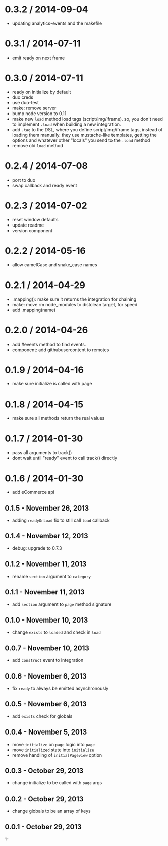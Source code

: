 
0.3.2 / 2014-09-04
==================

* updating analytics-events and the makefile

0.3.1 / 2014-07-11
==================

 * emit ready on next frame

0.3.0 / 2014-07-11
==================

 * ready on initialize by default
 * duo creds
 * use duo-test
 * make: remove server
 * bump node version to 0.11
 * make new `load` method load tags (script/img/iframe). so, you don't need to implement `.load` when building a new integration.
 * add `.tag` to the DSL, where you define script/img/iframe tags, instead of loading them manually. they use mustache-like templates, getting the options and whatever other "locals" you send to the `.load` method
 * remove old `load` method

0.2.4 / 2014-07-08
==================

 * port to duo
 * swap callback and ready event

0.2.3 / 2014-07-02
==================

 * reset window defaults
 * update readme
 * version component

0.2.2 / 2014-05-16 
==================

 * allow camelCase and snake_case names

0.2.1 / 2014-04-29 
==================

 * .mapping(): make sure it returns the integration for chaining
 * make: move rm node_modules to distclean target, for speed
 * add .mapping(name)

0.2.0 / 2014-04-26 
==================

 * add #events method to find events.
 * component: add githubusercontent to remotes

0.1.9 / 2014-04-16 
==================

 * make sure initialize is called with page

0.1.8 / 2014-04-15 
==================

 * make sure all methods return the real values

0.1.7 / 2014-01-30
==================

 * pass all arguments to track()
 * dont wait until "ready" event to call track() directly

0.1.6 / 2014-01-30
==================

 * add eCommerce api

0.1.5 - November 26, 2013
-------------------------
* adding `readyOnLoad` fix to still call `load` callback

0.1.4 - November 12, 2013
-------------------------
* debug: upgrade to 0.7.3

0.1.2 - November 11, 2013
-------------------------
* rename `section` argument to `category`

0.1.1 - November 11, 2013
-------------------------
* add `section` argument to `page` method signature

0.1.0 - November 10, 2013
-------------------------
* change `exists` to `loaded` and check in `load`

0.0.7 - November 10, 2013
-------------------------
* add `construct` event to integration

0.0.6 - November 6, 2013
------------------------
* fix `ready` to always be emitted asynchronously

0.0.5 - November 6, 2013
------------------------
* add `exists` check for globals

0.0.4 - November 5, 2013
------------------------
* move `initialize` on `page` logic into `page`
* move `initialized` state into `initialize`
* remove handling of `initialPageview` option

0.0.3 - October 29, 2013
------------------------
* change initialize to be called with `page` args

0.0.2 - October 29, 2013
------------------------
* change globals to be an array of keys

0.0.1 - October 29, 2013
------------------------
:sparkles:
